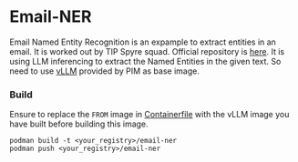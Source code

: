# Email-NER

Email Named Entity Recognition is an expample to extract entities in an email. It is worked out by TIP Spyre squad. Official repository is [here](https://github.ibm.com/redstack-power/spyre). It is using LLM inferencing to extract the Named Entities in the given text. So need to use [vLLM](../vllm/) provided by PIM as base image.

### Build
Ensure to replace the `FROM` image in [Containerfile](Containerfile) with the vLLM image you have built before building this image.
```shell
podman build -t <your_registry>/email-ner
podman push <your_registry>/email-ner
```
